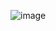 ![image](https://github.com/ilrexho2011/Project-EULER-Possible-Solutions-Problems-101_to_200/assets/61479363/b1885396-41c9-4a4e-988e-d09c8b467ef2)

